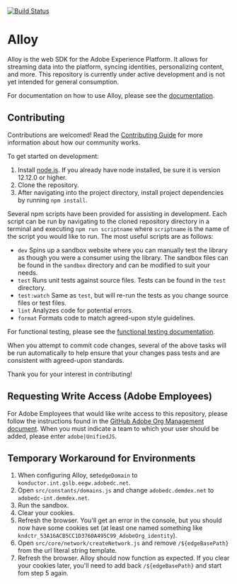 [![Build Status](https://travis-ci.org/adobe/alloy.svg?branch=master)](https://travis-ci.org/adobe/alloy)

# Alloy

Alloy is the web SDK for the Adobe Experience Platform. It allows for streaming data into the platform, syncing identities, personalizing content, and more. This repository is currently under active development and is not yet intended for general consumption.

For documentation on how to use Alloy, please see the [documentation](https://app.gitbook.com/@launch/s/adobe-experience-platform-web-sdk).

## Contributing

Contributions are welcomed! Read the [Contributing Guide](.github/CONTRIBUTING.md) for more information about how our community works.

To get started on development:

1. Install [node.js](https://nodejs.org/). If you already have node installed, be sure it is version 12.12.0 or higher.
1. Clone the repository.
1. After navigating into the project directory, install project dependencies by running `npm install`.

Several npm scripts have been provided for assisting in development. Each script can be run by navigating to the cloned repository directory in a terminal and executing `npm run scriptname` where `scriptname` is the name of the script you would like to run. The most useful scripts are as follows:

* `dev` Spins up a sandbox website where you can manually test the library as though you were a consumer using the library. The sandbox files can be found in the `sandbox` directory and can be modified to suit your needs.
* `test` Runs unit tests against source files. Tests can be found in the `test` directory.
* `test:watch` Same as `test`, but will re-run the tests as you change source files or test files.
* `lint` Analyzes code for potential errors.
* `format` Formats code to match agreed-upon style guidelines.

For functional testing, please see the [functional testing documentation](test/docs/alloy_qe_func.png).

When you attempt to commit code changes, several of the above tasks will be run automatically to help ensure that your changes pass tests and are consistent with agreed-upon standards.

Thank you for your interest in contributing! 

## Requesting Write Access (Adobe Employees)

For Adobe Employees that would like write access to this repository, please follow the instructions found in the [GitHub Adobe Org Management document](https://git.corp.adobe.com/OpenSourceAdvisoryBoard/handbook/blob/master/GitHub-Adobe-Org-Management.md#request-access-to-our-adobe-github-org). When you must indicate a team to which your user should be added, please enter `adobe|UnifiedJS`.

## Temporary Workaround for Environments

1. When configuring Alloy, set`edgeDomain` to `konductor.int.gslb.eegw.adobedc.net`.
2. Open `src/constants/domains.js` and change `adobedc.demdex.net` to `adobedc-int.demdex.net`.
3. Run the sandbox.
4. Clear your cookies.
5. Refresh the browser. You'll get an error in the console, but you should now have some cookies set (at least one named something like `kndctr_53A16ACB5CC1D3760A495C99_AdobeOrg_identity`).
6. Open `src/core/network/createNetwork.js` and remove `/${edgeBasePath}` from the url literal string template.
7. Refresh the browser. Alloy should now function as expected. If you clear your cookies later, you'll need to add back `/${edgeBasePath}` and start fom step 5 again.


